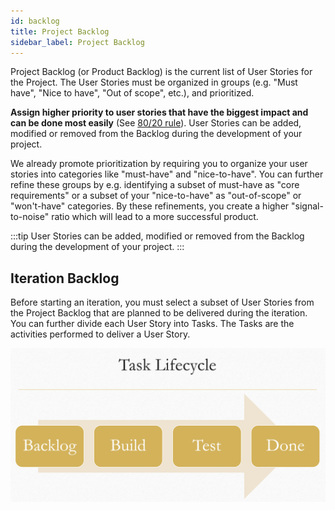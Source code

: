 ```yaml
---
id: backlog
title: Project Backlog
sidebar_label: Project Backlog
---
```


Project Backlog (or Product Backlog) is the current list of User Stories for the Project. 
The User Stories must be organized in groups (e.g. "Must have", "Nice to have", "Out of scope", etc.), and prioritized.


**Assign higher priority to user stories that have the biggest impact and can be done most easily** (See [80/20 rule](https://en.wikipedia.org/wiki/Pareto_principle)). User Stories can be added, modified or removed from the Backlog during the development of your project. 

We already promote prioritization by requiring you to organize your user stories into categories like "must-have" and "nice-to-have". You can further refine these groups by e.g. identifying a subset of must-have as "core requirements" or a subset of your "nice-to-have" as "out-of-scope" or "won't-have" categories. By these refinements, you create a higher "signal-to-noise" ratio which will lead to a more successful product.

:::tip
User Stories can be added, modified or removed from the Backlog during the development of your project.
:::

## Iteration Backlog

Before starting an iteration, you must select a subset of User Stories from the Project Backlog that are planned to be delivered during the iteration. You can further divide each 
User Story into Tasks. The Tasks are the activities performed to deliver a User Story. 

![](../../../static/img/task_life_cycle.png)